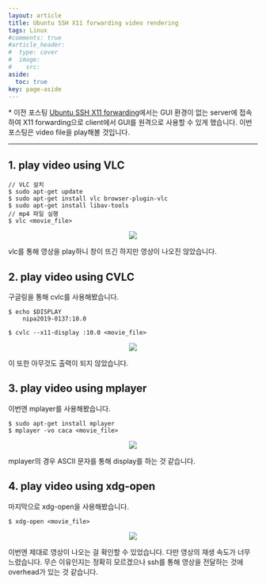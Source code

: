 ```yaml
---
layout: article
title: Ubuntu SSH X11 forwarding video rendering
tags: Linux
#comments: true
#article_header:
#  type: cover
#  image:
#    src:
aside:
  toc: true
key: page-aside
---
```


  \* 이전 포스팅 [Ubuntu SSH X11 forwarding](https://loteeyoon.github.io/2022/01/22/Ubuntu-ssh-X11-forwarding.html)에서는 GUI 환경이 없는 server에 접속하여 X11 forwarding으로 client에서 GUI를 원격으로 사용할 수 있게 했습니다. 이번 포스팅은 video file을 play해볼 것입니다.

---------------------------------------------------------

## 1. play video using VLC

    // VLC 설치
    $ sudo apt-get update
    $ sudo apt-get install vlc browser-plugin-vlc
    $ sudo apt-get install libav-tools
    // mp4 파일 실행
    $ vlc <movie_file>

<p align="center"><img src="https://github.com/LoteeYoon/LoteeYoon.github.io/blob/master/vlc.JPG?raw=true"></p>

  vlc를 통해 영상을 play하니 창이 뜨긴 하지만 영상이 나오진 않았습니다.

## 2. play video using CVLC

  구글링을 통해 cvlc를 사용해봤습니다.

    $ echo $DISPLAY
        nipa2019-0137:10.0

    $ cvlc --x11-display :10.0 <movie_file>

<p align="center"><img src="https://github.com/LoteeYoon/LoteeYoon.github.io/blob/master/cvlc.JPG?raw=true"></p>

  이 또한 아무것도 출력이 되지 않았습니다.

## 3. play video using mplayer

  이번엔 mplayer를 사용해봤습니다.

    $ sudo apt-get install mplayer
    $ mplayer -vo caca <movie_file>

<p align="center"><img src="https://github.com/LoteeYoon/LoteeYoon.github.io/blob/master/mplayer.JPG?raw=true"></p>

  mplayer의 경우 ASCII 문자를 통해 display를 하는 것 같습니다.

## 4. play video using xdg-open

  마지막으로 xdg-open을 사용해봤습니다.

    $ xdg-open <movie_file>

<p align="center"><img src="https://github.com/LoteeYoon/LoteeYoon.github.io/blob/master/xdgopen.JPG?raw=true"></p>

  이번엔 제대로 영상이 나오는 걸 확인할 수 있었습니다. 다만 영상의 재생 속도가 너무 느렸습니다. 무슨 이유인지는 정확히 모르겠으나 ssh를 통해 영상을 전달하는 것에 overhead가 있는 것 같습니다.
